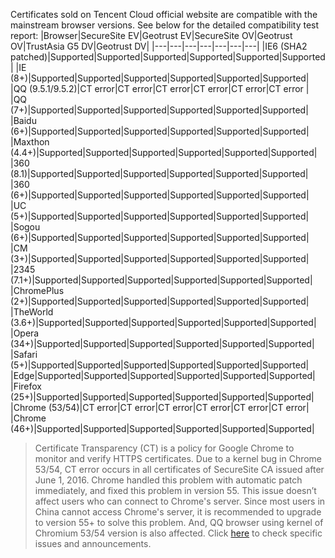 Certificates sold on Tencent Cloud official website are compatible with the mainstream browser versions. See below for the detailed compatibility test report:
|Browser|SecureSite EV|Geotrust EV|SecureSite OV|Geotrust OV|TrustAsia G5 DV|Geotrust DV|
|---|---|---|---|---|---|---|
|IE6 (SHA2 patched)|Supported|Supported|Supported|Supported|Supported|Supported|
|IE (8+)|Supported|Supported|Supported|Supported|Supported|Supported|
|QQ (9.5.1/9.5.2)|CT error|CT error|CT error|CT error|CT error|CT error |
|QQ (7+)|Supported|Supported|Supported|Supported|Supported|Supported|
|Baidu (6+)|Supported|Supported|Supported|Supported|Supported|Supported|
|Maxthon (4.4+)|Supported|Supported|Supported|Supported|Supported|Supported|
|360 (8.1)|Supported|Supported|Supported|Supported|Supported|Supported|
|360 (6+)|Supported|Supported|Supported|Supported|Supported|Supported|
|UC (5+)|Supported|Supported|Supported|Supported|Supported|Supported|
|Sogou (6+)|Supported|Supported|Supported|Supported|Supported|Supported|
|CM (3+)|Supported|Supported|Supported|Supported|Supported|Supported|
|2345 (7.1+)|Supported|Supported|Supported|Supported|Supported|Supported|
|ChromePlus (2+)|Supported|Supported|Supported|Supported|Supported|Supported|
|TheWorld (3.6+)|Supported|Supported|Supported|Supported|Supported|Supported|
|Opera (34+)|Supported|Supported|Supported|Supported|Supported|Supported|
|Safari (5+)|Supported|Supported|Supported|Supported|Supported|Supported|
|Edge|Supported|Supported|Supported|Supported|Supported|Supported|
|Firefox (25+)|Supported|Supported|Supported|Supported|Supported|Supported|
|Chrome (53/54)|CT error|CT error|CT error|CT error|CT error|CT error|
|Chrome (46+)|Supported|Supported|Supported|Supported|Supported|Supported|

>Certificate Transparency (CT) is a policy for Google Chrome to monitor and verify HTTPS certificates. Due to a kernel bug in Chrome 53/54, CT error occurs in all certificates of SecureSite CA issued after June 1, 2016. Chrome handled this problem with automatic patch immediately, and fixed this problem in version 55. This issue doesn’t affect users who can connect to Chrome's server. Since most users in China cannot access Chrome's server, it is recommended to upgrade to version 55+ to solve this problem. And, QQ browser using kernel of Chromium 53/54 version is also affected.
Click [here](https://intl.cloud.tencent.com/document/product/1007/30190) to check specific issues and announcements.
